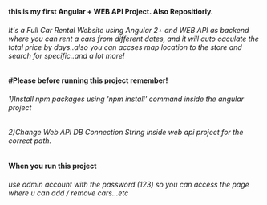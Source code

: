 <strong> this is my first Angular + WEB API Project. Also Repositioriy. </strong>                    
<h6>It's a Full Car Rental Website using Angular 2+ and WEB API as backend where you can rent a cars from different dates, and it will auto caculate the total price by days..also you can accses map location to the store and search for specific..and a lot more! </h6>             

<strong>#Please before running this project remember! </strong>
<h6>1)Install npm packages using 'npm install' command inside the angular project</h6>                
<h6>2)Change Web API DB Connection String inside web api project for the correct path. </h6>          



<strong> When you run this project </strong>
<h6>use admin account with the password (123) so you can access the page where u can add / remove cars...etc</h6>
